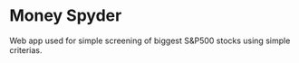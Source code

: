 # Money Spyder
 
Web app used for simple screening of biggest S&P500 stocks using simple criterias.
